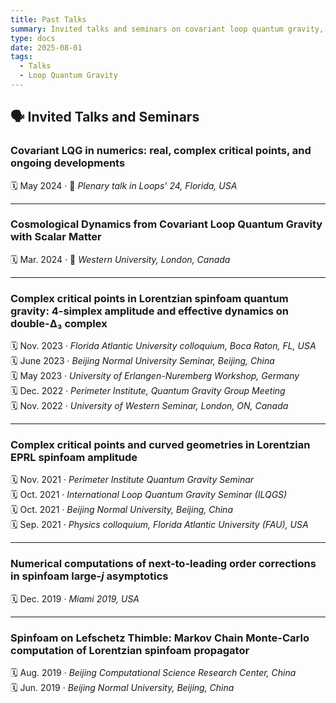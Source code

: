 ```yaml
---
title: Past Talks
summary: Invited talks and seminars on covariant loop quantum gravity, spinfoam cosmology, quantum gravity numerics, and quantum simulation.
type: docs
date: 2025-08-01
tags:
  - Talks
  - Loop Quantum Gravity
---
```


## 🗣️ Invited Talks and Seminars

### Covariant LQG in numerics: real, complex critical points, and ongoing developments  
🗓️ May 2024 · 📍 *Plenary talk in Loops’ 24, Florida, USA*

---

### Cosmological Dynamics from Covariant Loop Quantum Gravity with Scalar Matter  
🗓️ Mar. 2024 · 📍 *Western University, London, Canada*

---

### Complex critical points in Lorentzian spinfoam quantum gravity: 4-simplex amplitude and effective dynamics on double-Δ₃ complex  
🗓️ Nov. 2023 · *Florida Atlantic University colloquium, Boca Raton, FL, USA*  
🗓️ June 2023 · *Beijing Normal University Seminar, Beijing, China*  
🗓️ May 2023 · *University of Erlangen-Nuremberg Workshop, Germany*  
🗓️ Dec. 2022 · *Perimeter Institute, Quantum Gravity Group Meeting*  
🗓️ Nov. 2022 · *University of Western Seminar, London, ON, Canada*

---

### Complex critical points and curved geometries in Lorentzian EPRL spinfoam amplitude  
🗓️ Nov. 2021 · *Perimeter Institute Quantum Gravity Seminar*  
🗓️ Oct. 2021 · *International Loop Quantum Gravity Seminar (ILQGS)*  
🗓️ Oct. 2021 · *Beijing Normal University, Beijing, China*  
🗓️ Sep. 2021 · *Physics colloquium, Florida Atlantic University (FAU), USA*

---

### Numerical computations of next-to-leading order corrections in spinfoam large-*j* asymptotics  
🗓️ Dec. 2019 · *Miami 2019, USA*

---

### Spinfoam on Lefschetz Thimble: Markov Chain Monte-Carlo computation of Lorentzian spinfoam propagator  
🗓️ Aug. 2019 · *Beijing Computational Science Research Center, China*  
🗓️ Jun. 2019 · *Beijing Normal University, Beijing, China*